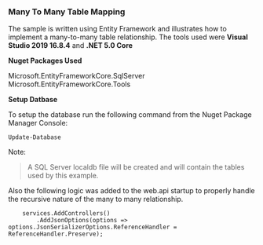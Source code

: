 ### Many To Many Table Mapping

The sample is written using Entity Framework and illustrates how to implement a many-to-many table relationship.  The tools used were **Visual Studio 2019 16.8.4** and **.NET 5.0 Core**


**Nuget Packages Used**

Microsoft.EntityFrameworkCore.SqlServer
Microsoft.EntityFrameworkCore.Tools


**Setup Datbase**

To setup the database run the following command from the Nuget Package Manager Console:

```<language>
Update-Database
```

Note: 

> A SQL Server localdb file will be created and will contain the tables used by this example.



Also the following logic was added to the web.api startup to properly handle the recursive nature of the many to many relationship.

```<language>
    services.AddControllers()
        .AddJsonOptions(options => options.JsonSerializerOptions.ReferenceHandler = ReferenceHandler.Preserve);
```
